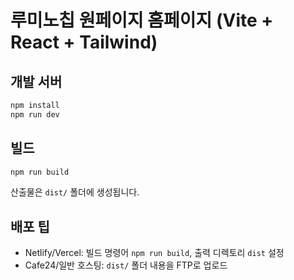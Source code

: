 # 루미노칩 원페이지 홈페이지 (Vite + React + Tailwind)

## 개발 서버
```bash
npm install
npm run dev
```

## 빌드
```bash
npm run build
```
산출물은 `dist/` 폴더에 생성됩니다.

## 배포 팁
- Netlify/Vercel: 빌드 명령어 `npm run build`, 출력 디렉토리 `dist` 설정
- Cafe24/일반 호스팅: `dist/` 폴더 내용을 FTP로 업로드
